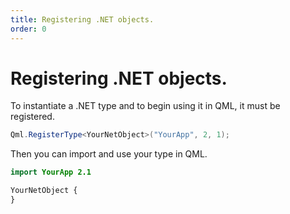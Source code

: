 ```yaml
---
title: Registering .NET objects.
order: 0
---
```


# Registering .NET objects.

To instantiate a .NET type and to begin using it in QML, it must be registered.

```csharp
Qml.RegisterType<YourNetObject>("YourApp", 2, 1);
```

Then you can import and use your type in QML.

```qml
import YourApp 2.1

YourNetObject {
}
```